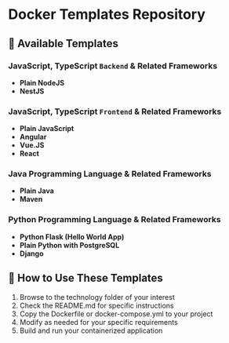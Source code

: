 # Docker Templates Repository
## 📂 Available Templates

### JavaScript, TypeScript `Backend` & Related Frameworks
* **Plain NodeJS**
* **NestJS**

### JavaScript, TypeScript `Frontend` & Related Frameworks
* **Plain JavaScript**
* **Angular**
* **Vue.JS**
* **React**

### Java Programming Language & Related Frameworks
* **Plain Java**
* **Maven**

### Python Programming Language & Related Frameworks
* **Python Flask (Hello World App)**
* **Plain Python with PostgreSQL**
* **Django**

## 🔄 How to Use These Templates

1. Browse to the technology folder of your interest
2. Check the README.md for specific instructions
3. Copy the Dockerfile or docker-compose.yml to your project
4. Modify as needed for your specific requirements
5. Build and run your containerized application
